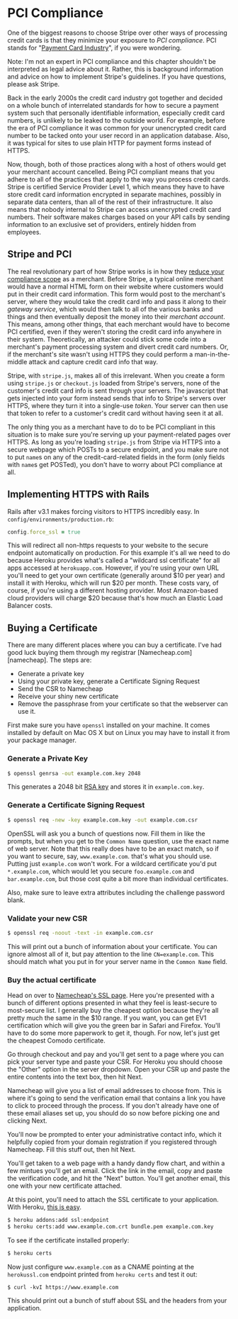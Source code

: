 # PCI Compliance

[pci]: https://www.pcisecuritystandards.org
[stripe_pci]: https://stripe.com/help/security
[rsa]: http://en.wikipedia.org/wiki/RSA_(algorithm)
[namecheap_ssl]: http://www.namecheap.com/ssl-certificates.aspx
[heroku_ssl]: https://devcenter.heroku.com/articles/ssl-endpoint

One of the biggest reasons to choose Stripe over other ways of processing credit cards is that they minimize your exposure to *PCI compliance*. PCI stands for "[Payment Card Industry][pci]", if you were wondering.

Note: I'm not an expert in PCI compliance and this chapter shouldn't be interpreted as legal advice about it. Rather, this is background information and advice on how to implement Stripe's guidelines. If you have questions, please ask Stripe.

Back in the early 2000s the credit card industry got together and decided on a whole bunch of interrelated standards for how to secure a payment system such that personally identifiable information, especially credit card numbers, is unlikely to be leaked to the outside world. For example, before the era of PCI compliance it was common for your unencrypted credit card number to be tacked onto your user record in an application database. Also, it was typical for sites to use plain HTTP for payment forms instead of HTTPS.

Now, though, both of those practices along with a host of others would get your merchant account cancelled. Being PCI compliant means that you adhere to all of the practices that apply to the way you process credit cards. Stripe is certified Service Provider Level 1, which means they have to have store credit card information encrypted in separate machines, possibly in separate data centers, than all of the rest of their infrastructure. It also means that nobody internal to Stripe can access unencrypted credit card numbers. Their software makes charges based on your API calls by sending information to an exclusive set of providers, entirely hidden from employees.

## Stripe and PCI

The real revolutionary part of how Stripe works is in how they [reduce your compliance scope][stripe_pci] as a merchant. Before Stripe, a typical online merchant would have a normal HTML form on their website where customers would put in their credit card information. This form would post to the merchant's server, where they would take the credit card info and pass it along to their *gateway service*, which would then talk to all of the various banks and things and then eventually deposit the money into their *merchant account*. This means, among other things, that each merchant would have to become PCI certified, even if they weren't storing the credit card info anywhere in their system. Theoretically, an attacker could stick some code into a merchant's payment processing system and divert credit card numbers. Or, if the merchant's site wasn't using HTTPS they could perform a man-in-the-middle attack and capture credit card info that way.

Stripe, with `stripe.js`, makes all of this irrelevant. When you create a form using `stripe.js` or `checkout.js` loaded from Stripe's servers, none of the customer's credit card info is sent through your servers. The javascript that gets injected into your form instead sends that info to Stripe's servers over HTTPS, where they turn it into a single-use *token*. Your server can then use that token to refer to a customer's credit card without having seen it at all.

The only thing you as a merchant have to do to be PCI compliant in this situation is to make sure you're serving up your payment-related pages over HTTPS. As long as you're loading `stripe.js` from Stripe via HTTPS into a secure webpage which POSTs to a secure endpoint, and you make sure not to put `name`s on any of the credit-card-related fields in the form (only fields with `name`s get POSTed), you don't have to worry about PCI compliance at all.

## Implementing HTTPS with Rails

Rails after v3.1 makes forcing visitors to HTTPS incredibly easy. In `config/environments/production.rb`:

```ruby
config.force_ssl = true
```

This will redirect all non-https requests to your website to the secure endpoint automatically on production. For this example it's all we need to do because Heroku provides what's called a "wildcard ssl certificate" for all apps accessed at `herokuapp.com`. However, if you're using your own URL you'll need to get your own certificate (generally around $10 per year) and install it with Heroku, which will run $20 per month. These costs vary, of course, if you're using a different hosting provider. Most Amazon-based cloud providers will charge $20 because that's how much an Elastic Load Balancer costs.

## Buying a Certificate

There are many different places where you can buy a certificate. I've had good luck buying them through my registrar [Namecheap.com][namecheap]. The steps are:

* Generate a private key
* Using your private key, generate a Certificate Signing Request
* Send the CSR to Namecheap
* Receive your shiny new certificate
* Remove the passphrase from your certificate so that the webserver can use it.

First make sure you have `openssl` installed on your machine. It comes installed by default on Mac OS X but on Linux you may have to install it from your package manager.

### Generate a Private Key

```bash
$ openssl genrsa -out example.com.key 2048
```

This generates a 2048 bit [RSA key][rsa] and stores it in `example.com.key`.

### Generate a Certificate Signing Request

```bash
$ openssl req -new -key example.com.key -out example.com.csr
```

OpenSSL will ask you a bunch of questions now. Fill them in like the prompts, but when you get to the `Common Name` question, use the exact name of web server. Note that this really does have to be an exact match, so if you want to secure, say, `www.example.com`. that's what you should use. Putting just `example.com` won't work. For a wildcard certificate you'd put `*.example.com`, which would let you secure `foo.example.com` and `bar.example.com`, but those cost quite a bit more than individual certificates.

Also, make sure to leave extra attributes including the challenge password blank.

### Validate your new CSR

```bash
$ openssl req -noout -text -in example.com.csr
```

This will print out a bunch of information about your certificate. You can ignore almost all of it, but pay attention to the line `CN=example.com`. This should match what you put in for your server name in the `Common Name` field.

### Buy the actual certificate

Head on over to [Namecheap's SSL page][namecheap_ssl]. Here you're presented with a bunch of different options presented in what they feel is least-secure to most-secure list. I generally buy the cheapest option because they're all pretty much the same in the $10 range. If you want, you can get EV1 certification which will give you the green bar in Safari and Firefox. You'll have to do some more paperwork to get it, though. For now, let's just get the cheapest Comodo certificate.

Go through checkout and pay and you'll get sent to a page where you can pick your server type and paste your CSR. For Heroku you should choose the "Other" option in the server dropdown. Open your CSR up and paste the entire contents into the text box, then hit Next.

Namecheap will give you a list of email addresses to choose from. This is where it's going to send the verification email that contains a link you have to click to proceed through the process. If you don't already have one of these email aliases set up, you should do so now before picking one and clicking Next.

You'll now be prompted to enter your administrative contact info, which it helpfully copied from your domain registration if you registered through Namecheap. Fill this stuff out, then hit Next.

You'll get taken to a web page with a handy dandy flow chart, and within a few mintues you'll get an email. Click the link in the email, copy and paste the verification code, and hit the "Next" button. You'll get another email, this one with your new certificate attached.

At this point, you'll need to attach the SSL certificate to your application. With Heroku, [this is easy][heroku_ssl].

```bash
$ heroku addons:add ssl:endpoint
$ heroku certs:add www.example.com.crt bundle.pem example.com.key
```

To see if the certificate installed properly:

```bash
$ heroku certs
```

Now just configure `www.example.com` as a CNAME pointing at the `herokussl.com` endpoint printed from `heroku certs` and test it out:

```
$ curl -kvI https://www.example.com
```

This should print out a bunch of stuff about SSL and the headers from your application.

